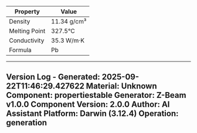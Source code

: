 | Property | Value |
|----------|-------|
| Density | 11.34 g/cm³ |
| Melting Point | 327.5°C |
| Conductivity | 35.3 W/m·K |
| Formula | Pb |


---
Version Log - Generated: 2025-09-22T11:46:29.427622
Material: Unknown
Component: propertiestable
Generator: Z-Beam v1.0.0
Component Version: 2.0.0
Author: AI Assistant
Platform: Darwin (3.12.4)
Operation: generation
---